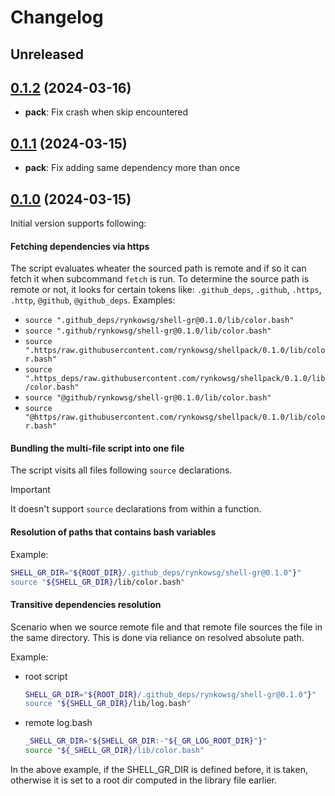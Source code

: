 # Changelog

## Unreleased

## [0.1.2](https://github.com/rynkowsg/shellpack/compare/v0.1.1...v0.1.2) (2024-03-16)

- **pack**: Fix crash when skip encountered

## [0.1.1](https://github.com/rynkowsg/shellpack/compare/v0.1.0...v0.1.1) (2024-03-15)

- **pack**: Fix adding same dependency more than once

## [0.1.0](https://github.com/rynkowsg/shellpack/commits/v0.1.0) (2024-03-15)

Initial version supports following:

#### Fetching dependencies via https

The script evaluates wheater the sourced path is remote and
if so it can fetch it when subcommand `fetch` is run.
To determine the source path is remote or not, it looks for certain tokens like:
`.github_deps`, `.github`, `.https`, `.http`, `@github`, `@github_deps`.
Examples:
- `source ".github_deps/rynkowsg/shell-gr@0.1.0/lib/color.bash"`
- `source ".github/rynkowsg/shell-gr@0.1.0/lib/color.bash"`
- `source ".https/raw.githubusercontent.com/rynkowsg/shellpack/0.1.0/lib/color.bash"`
- `source ".https_deps/raw.githubusercontent.com/rynkowsg/shellpack/0.1.0/lib/color.bash"`
- `source "@github/rynkowsg/shell-gr@0.1.0/lib/color.bash"`
- `source "@https/raw.githubusercontent.com/rynkowsg/shellpack/0.1.0/lib/color.bash"`

#### Bundling the multi-file script into one file

The script visits all files following `source` declarations.

> [!IMPORTANT]
> It doesn't support `source` declarations from within a function.

#### Resolution of paths that contains bash variables

Example:
```bash
SHELL_GR_DIR="${ROOT_DIR}/.github_deps/rynkowsg/shell-gr@0.1.0"}"
source "${SHELL_GR_DIR}/lib/color.bash"
```

#### Transitive dependencies resolution

Scenario when we source remote file and that remote file sources the file in the same directory.
This is done via reliance on resolved absolute path.

Example:

- root script
  ```bash
  SHELL_GR_DIR="${ROOT_DIR}/.github_deps/rynkowsg/shell-gr@0.1.0"}"
  source "${SHELL_GR_DIR}/lib/log.bash"
  ```

- remote log.bash
  ```bash
  _SHELL_GR_DIR="${SHELL_GR_DIR:-"${_GR_LOG_ROOT_DIR}"}"
  source "${_SHELL_GR_DIR}/lib/color.bash"
  ```

In the above example, if the SHELL_GR_DIR is defined before, it is taken,
otherwise it is set to a root dir computed in the library file earlier.
